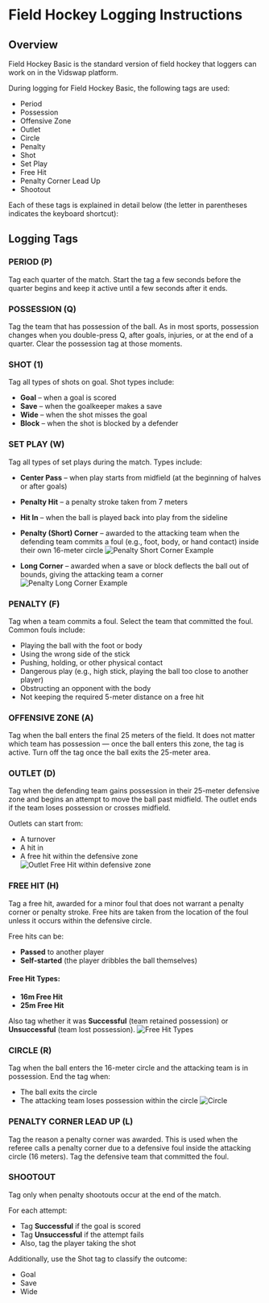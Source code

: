 # Field Hockey Logging Instructions

## Overview

Field Hockey Basic is the standard version of field hockey that loggers can work on in the Vidswap platform.

During logging for Field Hockey Basic, the following tags are used:
- Period
- Possession  
- Offensive Zone
- Outlet
- Circle
- Penalty
- Shot
- Set Play
- Free Hit
- Penalty Corner Lead Up
- Shootout

Each of these tags is explained in detail below (the letter in parentheses indicates the keyboard shortcut):



## Logging Tags

### PERIOD (P)

Tag each quarter of the match. Start the tag a few seconds before the quarter begins and keep it active until a few seconds after it ends.


### POSSESSION (Q)

Tag the team that has possession of the ball. As in most sports, possession changes when you double-press Q, after goals, injuries, or at the end of a quarter. Clear the possession tag at those moments.



### SHOT (1)

Tag all types of shots on goal. Shot types include:

- **Goal** – when a goal is scored
- **Save** – when the goalkeeper makes a save  
- **Wide** – when the shot misses the goal
- **Block** – when the shot is blocked by a defender



### SET PLAY (W)

Tag all types of set plays during the match. Types include:

- **Center Pass** – when play starts from midfield (at the beginning of halves or after goals)
- **Penalty Hit** – a penalty stroke taken from 7 meters
- **Hit In** – when the ball is played back into play from the sideline
- **Penalty (Short) Corner** – awarded to the attacking team when the defending team commits a foul (e.g., foot, body, or hand contact) inside their own 16-meter circle
![Penalty Short Corner Example](../../images/field_hockey_image_01.png)

- **Long Corner** – awarded when a save or block deflects the ball out of bounds, giving the attacking team a corner
![Penalty Long Corner Example](../../images/field_hockey_image_02.png)

### PENALTY (F)

Tag when a team commits a foul. Select the team that committed the foul. Common fouls include:

- Playing the ball with the foot or body
- Using the wrong side of the stick
- Pushing, holding, or other physical contact
- Dangerous play (e.g., high stick, playing the ball too close to another player)
- Obstructing an opponent with the body
- Not keeping the required 5-meter distance on a free hit

### OFFENSIVE ZONE (A)

Tag when the ball enters the final 25 meters of the field. It does not matter which team has possession — once the ball enters this zone, the tag is active. Turn off the tag once the ball exits the 25-meter area.

### OUTLET (D)

Tag when the defending team gains possession in their 25-meter defensive zone and begins an attempt to move the ball past midfield. The outlet ends if the team loses possession or crosses midfield.

Outlets can start from:
- A turnover
- A hit in
- A free hit within the defensive zone
![Outlet Free Hit within defensive zone](../../images/field_hockey_image_03.png)

### FREE HIT (H)

Tag a free hit, awarded for a minor foul that does not warrant a penalty corner or penalty stroke. Free hits are taken from the location of the foul unless it occurs within the defensive circle.

Free hits can be:
- **Passed** to another player
- **Self-started** (the player dribbles the ball themselves)

#### Free Hit Types:
- **16m Free Hit**
- **25m Free Hit**

Also tag whether it was **Successful** (team retained possession) or **Unsuccessful** (team lost possession).
![Free Hit Types](../../images/field_hockey_image_04.png)

### CIRCLE (R)

Tag when the ball enters the 16-meter circle and the attacking team is in possession. End the tag when:
- The ball exits the circle
- The attacking team loses possession within the circle
![Circle](../../images/field_hockey_image_05.png)

### PENALTY CORNER LEAD UP (L)

Tag the reason a penalty corner was awarded. This is used when the referee calls a penalty corner due to a defensive foul inside the attacking circle (16 meters). Tag the defensive team that committed the foul.

### SHOOTOUT

Tag only when penalty shootouts occur at the end of the match.

For each attempt:
- Tag **Successful** if the goal is scored
- Tag **Unsuccessful** if the attempt fails
- Also, tag the player taking the shot

Additionally, use the Shot tag to classify the outcome:
- Goal
- Save  
- Wide
